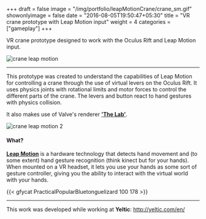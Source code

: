 +++
draft = false
image = "/img/portfolio/leapMotionCrane/crane_sm.gif"
showonlyimage = false
date = "2016-08-05T19:50:47+05:30"
title = "VR crane prototype with Leap Motion input"
weight = 4
categories = ["gameplay"]
+++

VR crane prototype designed to work with the Oculus Rift and Leap Motion input.

<!--more-->

![crane leap motion][1]

***

This prototype was created to understand the capabilities of Leap Motion for controlling a crane through the use of virtual levers on the Oculus Rift. It uses physics joints with rotational limits and motor forces to control the different parts of the crane. The levers and button react to hand gestures with physics collision.  

It also makes use of Valve's renderer **['The Lab'](https://www.assetstore.unity3d.com/en/#!/content/63141)**.

![crane leap motion 2][2]

#### What?

**[Leap Motion](https://www.leapmotion.com/)** is a hardware technology that detects hand movement and (to some extent) hand gesture recognition (think kinect but for your hands). When mounted on a VR headset, it lets you use your hands as some sort of gesture controller, giving you the ability to interact with the virtual world with your hands. 

{{< gfycat PracticalPopularBluetonguelizard 100 178 >}}

***

This work was developed while working at **Yeltic**: http://yeltic.com/en/

[1]: /img/portfolio/leapMotionCrane/crane.gif#center-resize "Levers working with leap motion input"
[2]: /img/portfolio/leapMotionCrane/crane2.gif#center-resize "Also with a button"

